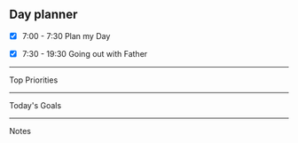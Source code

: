 ## Day planner
- [x] 7:00 - 7:30 Plan my Day
- [x] 7:30 - 19:30 Going out with Father


---
Top Priorities


---
Today's Goals


---
Notes